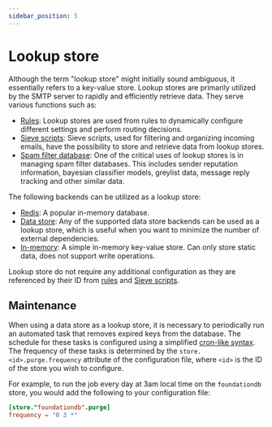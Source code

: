 ```yaml
---
sidebar_position: 5
---
```


# Lookup store

Although the term "lookup store" might initially sound ambiguous, it essentially refers to a key-value store. Lookup stores are primarily utilized by the SMTP server to rapidly and efficiently retrieve data. They serve various functions such as:

- [Rules](/docs/configuration/rules/syntax): Lookup stores are used from rules to dynamically configure different settings and perform routing decisions.
- [Sieve scripts](/docs/sieve/overview): Sieve scripts, used for filtering and organizing incoming emails, have the possibility to store and retrieve data from lookup stores. 
- [Spam filter database](/docs/spamfilter/settings/database): One of the critical uses of lookup stores is in managing spam filter databases. This includes sender reputation information, bayesian classifier models, greylist data, message reply tracking and other similar data.

The following backends can be utilized as a lookup store:

- [Redis](/docs/storage/backends/redis): A popular in-memory database.
- [Data store](/docs/storage/data): Any of the supported data store backends can be used as a lookup store, which is useful when you want to minimize the number of external dependencies.
- [In-memory](/docs/storage/backends/memory): A simple in-memory key-value store. Can only store static data, does not support write operations.

Lookup store do not require any additional configuration as they are referenced by their ID from [rules](/docs/configuration/rules/syntax) and [Sieve scripts](/docs/sieve/overview).

## Maintenance

When using a data store as a lookup store, it is necessary to periodically run an automated task that removes expired keys from the database. The schedule for these tasks is configured using a simplified [cron-like syntax](/docs/configuration/values/cron). The frequency of these tasks is determined by the `store.<id>.purge.frequency` attribute of the configuration file, where `<id>` is the ID of the store you wish to configure.

For example, to run the job every day at 3am local time on the `foundationdb` store, you would add the following to your configuration file:

```toml
[store."foundationdb".purge]
frequency = "0 3 *"
```



